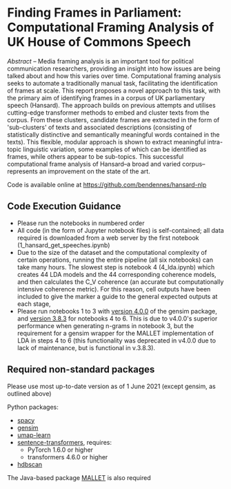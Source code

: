 # Finding Frames in Parliament: Computational Framing Analysis of UK House of Commons Speech

_Abstract_ – Media framing analysis is an important tool for political communication researchers, providing an insight into how issues are being talked about and how this varies over time. Computational framing analysis seeks to automate a traditionally manual task, facilitating the identification of frames at scale. This report proposes a novel approach to this task, with the primary aim of identifying frames in a corpus of UK parliamentary speech (Hansard). The approach builds on previous attempts and utilises cutting-edge transformer methods to embed and cluster texts from the corpus. From these clusters, candidate frames are extracted in the form of 'sub-clusters' of texts and associated descriptions (consisting of statistically distinctive and semantically meaningful words contained in the texts). This flexible, modular approach is shown to extract meaningful intra-topic linguistic variation, some examples of which can be identified as frames, while others appear to be sub-topics. This successful computational frame analysis of Hansard–a broad and varied corpus–represents an improvement on the state of the art.

Code is available online at https://github.com/bendennes/hansard-nlp

## Code Execution Guidance

* Please run the notebooks in numbered order
* All code (in the form of Jupyter notebook files) is self-contained; all data required is downloaded from a web server by the first notebook (1_hansard_get_speeches.ipynb)
* Due to the size of the dataset and the computational complexity of certain operations, running the entire pipeline (all six notebooks) can take many hours. The slowest step is notebook 4 (4_lda.ipynb) which creates 44 LDA models and the 44 corresponding coherence models, and then calculates the C_V coherence (an accurate but computationally intensive coherence metric). For this reason, cell outputs have been included to give the marker a guide to the general expected outputs at each stage, 
* Please run notebooks 1 to 3 with [version 4.0.0](https://radimrehurek.com/gensim/) of the gensim package, and [version 3.8.3](https://radimrehurek.com/gensim_3.8.3/) for notebooks 4 to 6. This is due to v4.0.0's superior performance when generating n-grams in notebook 3, but the requirement for a gensim wrapper for the MALLET implementation of LDA in steps 4 to 6 (this functionality was deprecated in v4.0.0 due to lack of maintenance, but is functional in v.3.8.3).

## Required non-standard packages

Please use most up-to-date version as of 1 June 2021 (except gensim, as outlined above)

Python packages:
* [spacy](https://spacy.io/usage)
* [gensim](https://pypi.org/project/gensim/)
* [umap-learn](https://umap-learn.readthedocs.io/en/latest/)
* [sentence-transformers](https://pypi.org/project/sentence-transformers/), requires:
	* PyTorch 1.6.0 or higher
	* transformers 4.6.0 or higher
* [hdbscan](https://pypi.org/project/hdbscan/)

The Java-based package [MALLET](http://mallet.cs.umass.edu/) is also required 